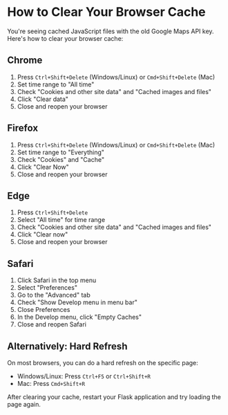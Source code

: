 # How to Clear Your Browser Cache

You're seeing cached JavaScript files with the old Google Maps API key. Here's how to clear your browser cache:

## Chrome
1. Press `Ctrl+Shift+Delete` (Windows/Linux) or `Cmd+Shift+Delete` (Mac)
2. Set time range to "All time"
3. Check "Cookies and other site data" and "Cached images and files"
4. Click "Clear data"
5. Close and reopen your browser

## Firefox
1. Press `Ctrl+Shift+Delete` (Windows/Linux) or `Cmd+Shift+Delete` (Mac)
2. Set time range to "Everything"
3. Check "Cookies" and "Cache"
4. Click "Clear Now"
5. Close and reopen your browser

## Edge
1. Press `Ctrl+Shift+Delete`
2. Select "All time" for time range
3. Check "Cookies and other site data" and "Cached images and files"
4. Click "Clear now"
5. Close and reopen your browser

## Safari
1. Click Safari in the top menu
2. Select "Preferences"
3. Go to the "Advanced" tab
4. Check "Show Develop menu in menu bar"
5. Close Preferences
6. In the Develop menu, click "Empty Caches"
7. Close and reopen Safari

## Alternatively: Hard Refresh
On most browsers, you can do a hard refresh on the specific page:
- Windows/Linux: Press `Ctrl+F5` or `Ctrl+Shift+R`
- Mac: Press `Cmd+Shift+R`

After clearing your cache, restart your Flask application and try loading the page again. 